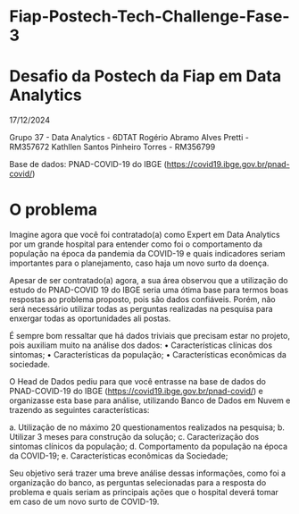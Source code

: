 # Fiap-Postech-Tech-Challenge-Fase-3
# Desafio da Postech da Fiap em Data Analytics
17/12/2024

Grupo 37 - Data Analytics - 6DTAT
Rogério Abramo Alves Pretti - RM357672
Kathllen Santos Pinheiro Torres - RM356799

Base de dados: PNAD-COVID-19 do IBGE (https://covid19.ibge.gov.br/pnad-covid/)

# O problema
Imagine agora que você foi contratado(a) como Expert em Data Analytics 
por um grande hospital para entender como foi o comportamento da população 
na época da pandemia da COVID-19 e quais indicadores seriam importantes 
para o planejamento, caso haja um novo surto da doença.

Apesar de ser contratado(a) agora, a sua área observou que a utilização 
do estudo do PNAD-COVID 19 do IBGE seria uma ótima base para termos boas 
respostas ao problema proposto, pois são dados confiáveis. Porém, não será
necessário utilizar todas as perguntas realizadas na pesquisa para enxergar 
todas as oportunidades ali postas.

É sempre bom ressaltar que há dados triviais que precisam estar no 
projeto, pois auxiliam muito na análise dos dados:
• Características clínicas dos sintomas;
• Características da população;
• Características econômicas da sociedade.

O Head de Dados pediu para que você entrasse na base de dados do 
PNAD-COVID-19 do IBGE (https://covid19.ibge.gov.br/pnad-covid/) e 
organizasse esta base para análise, utilizando Banco de Dados em Nuvem e 
trazendo as seguintes características:

a. Utilização de no máximo 20 questionamentos realizados na 
pesquisa;
b. Utilizar 3 meses para construção da solução;
c. Caracterização dos sintomas clínicos da população;
d. Comportamento da população na época da COVID-19;
e. Características econômicas da Sociedade;

Seu objetivo será trazer uma breve análise dessas informações, como foi 
a organização do banco, as perguntas selecionadas para a resposta do problema 
e quais seriam as principais ações que o hospital deverá tomar em caso de um 
novo surto de COVID-19.
